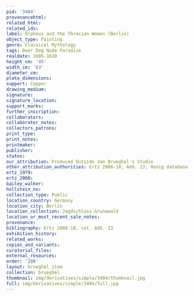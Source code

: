 ```yaml
---
pid: '3404'
provenancehtml:
related_html:
related_ids:
label: Orpheus and the Thracian Women (Berlin)
object_type: Painting
genre: Classical Mythology
tags: Deer Dog Nude Paradise
realdate: 1605-1610
height_cm: '45'
width_cm: '63'
diameter_cm:
plate_dimensions:
support: Copper
drawing_medium:
signature:
signature_location:
support_marks:
further_inscription:
collaborators:
collaborator_notes:
collectors_patrons:
print_type:
print_notes:
printmaker:
publisher:
states:
our_attribution: Produced Outside Jan Brueghel's Studio
other_attribution_authorities: Ertz 2008-10, Add. 23, Honig database
ertz_1979:
ertz_2008:
bailey_walker:
hollstein_no:
collection_type: Public
location_country: Germany
location_city: Berlin
location_collection: Jagdschloss Grunewald
location_or_most_recent_sale_notes:
provenance:
bibliography: Ertz 2008-10, cat. Add. 23
exhibition_history:
related_works:
copies_and_variants:
curatorial_files:
external_resources:
order: '280'
layout: brueghel_item
collection: brueghel
thumbnail: img/derivatives/simple/3404/thumbnail.jpg
full: img/derivatives/simple/3404/full.jpg
---
```

